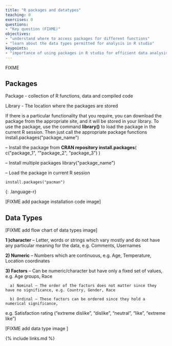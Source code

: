 ```yaml
---
title: "R packages and datatypes"
teaching: 0
exercises: 0
questions:
- "Key question (FIXME)"
objectives:
- "understand where to access packages for different functions"
- "learn about the data types permitted for analysis in R studio"
keypoints:
- "importance of using packages in R studio for efficient data analysis"
---
```

FIXME

## **Packages**

Package - collection of R functions, data and compiled code

Library - The location where the packages are stored

If there is a particular functionality that you require, you can download the package from the appropriate site,
and it will be stored in your library. To use the package, use the command **library()**
to load the package in the current R session. Then just call the appropriate package functions install.packages("package_name") 

– Install the package from **CRAN repository install.packages**( c("package_1", “"package_2", "package_3") )

 – Install multiple packages library("package_name") 
 
– Load the package in current R session

~~~
install.packages("pacman")

~~~
{: .language-r}


[FIXME add package installation code image]

## **Data Types**

[FIXME add flow chart of data types image]

**1 )character** – Letter, words or strings which vary mostly and do not have any particular meaning for the data, e.g. Comments, Usernames

**2) Numeric** – Numbers which are continuous, e.g. Age, Temperature, Location coordinates

**3) Factors** – Can be numeric/character but have only a fixed set of values, e.g. Age groups, Race

      a) Nominal – The order of the factors does not matter since they have no significance, e.g. Country, Gender, Race

      b) Ordinal – These factors can be ordered since they hold a numerical significance, 
e.g. Satisfaction rating (“extreme dislike”, “dislike”, “neutral”, “like”, “extreme like”)

[FIXME add data type image ]



{% include links.md %}

